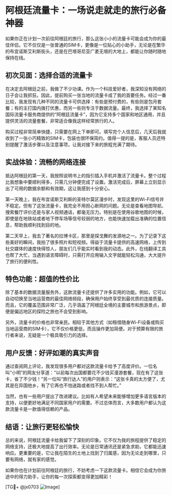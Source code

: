# 阿根廷流量卡：一场说走就走的旅行必备神器

如果你正在计划一次前往阿根廷的旅行，那么这张小小的流量卡可能会成为你的最佳伴侣。它不仅仅是一张普通的SIM卡，更像是一位贴心的小助手，无论是在繁华的布宜诺斯艾利斯街头，还是在巴塔哥尼亚广袤无垠的大地上，都能让你随时随地保持在线。

## 初次见面：选择合适的流量卡

在决定去阿根廷之前，我做了不少功课。作为一个科技爱好者，我深知没有网络的日子会让我抓狂。因此，提前购买一张当地的流量卡成了我的首要任务。经过一番比较，我发现有几种不同的流量卡可供选择：有些是预付费的，有些则是包月套餐；有的主打国内拨打优惠，而另一些则专注于数据流量。最终，我选择了某知名国际流量卡服务商提供的“阿根廷流量卡”，因为它支持多个国家和地区通用，并且提供灵活的流量套餐，非常适合像我这样经常旅行的人。

购买过程非常简单快捷，只需要在网上下单即可。填写完个人信息后，几天后我就收到了一张小巧精致的SIM卡，包装也很环保简约。值得一提的是，客服人员还特别提醒了激活步骤以及注意事项，让我对接下来的旅程充满了期待。

## 实战体验：流畅的网络连接

抵达阿根廷的第一天，我按照说明书上的指引插入手机并激活了流量卡。整个过程比我想象中要顺利得多，只需几分钟便完成了设置。激活完成后，屏幕上立刻显示出了可用的数据余额和有效期，这让我感到十分安心。

第一天晚上，我在布宜诺斯艾利斯的圣特尔莫区漫步时，发现这里的Wi-Fi信号并不稳定。但有了这张流量卡，我完全不用担心断网的问题。无论是查看地图导航、搜索餐厅评价还是与家人视频通话，都毫无压力。特别是在使用谷歌地图的时候，即使是在地铁站或者地下停车场等信号较弱的地方，也能快速加载出准确的位置信息，帮助我顺利找到目的地。

第二天早上，我去了著名的拉博卡区，那里是探戈舞的发源地之一。为了记录下这些美好的瞬间，我拍了很多照片和短视频。得益于流量卡提供的高速网络，上传到社交媒体的速度快得惊人，朋友们几乎能实时看到我的动态。此外，在线翻译工具也帮了大忙，当遇到语言障碍时，只需打开应用输入文字就能轻松沟通，大大提升了旅行的便利性。

## 特色功能：超值的性价比

除了基本的数据流量服务外，这款流量卡还提供了许多实用的功能。例如，它可以自动切换至当地运营商的最佳网络频段，确保用户始终享受到最优质的连接质量。而且，它的覆盖范围非常广泛，几乎涵盖了阿根廷全境的主要城市和旅游景点，即便是偏远地区的探险之旅也不会受到影响。

另外，流量卡的价格也非常亲民。相较于其他方式（如租借随身Wi-Fi设备或购买当地运营商的SIM卡），它不仅价格更低，而且操作更加简便。对于预算有限的旅行者来说，无疑是一个极具吸引力的选择。

## 用户反馈：好评如潮的真实声音

通过查阅网上评论，我发现很多用户都对这款流量卡给予了高度评价。一位名叫“小明”的网友分享道：“以前每次出国都要花不少钱买漫游套餐，现在有了这张卡，省了不少钱！”另一位叫“旅行达人”的用户则表示：“这张卡真的太方便了，尤其是在异国他乡，有了它再也不怕迷路或者找不到人帮忙。”

当然，也有一些用户提出了改进建议。比如有人希望未来能够增加更多语言版本的支持，以便更好地满足不同国家用户的需要。不过总体而言，大多数用户都认为这款流量卡是一款值得信赖的产品。

## 结语：让旅行更轻松愉快

总的来说，阿根廷流量卡给我留下了深刻的印象。它不仅为我的旅程提供了稳定的网络支持，还极大地提高了出行效率。无论是日常通讯还是紧急求助，它都能迅速响应。更重要的是，它让我在陌生的土地上找到了归属感，因为无论走到哪里，只要有网络，就有家的感觉。

如果你也在计划前往阿根廷的旅行，不妨考虑一下这款流量卡。相信它会成为你旅途中的得力助手，让你的每一次探索都变得更加精彩！

[TG💪+ @jx0703 ![Image](https://github.com/user-attachments/assets/dbca1d08-cadb-493c-b0ec-ad6f7a83f270)]